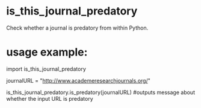 # is_this_journal_predatory
Check whether a journal is predatory from within Python.


# usage example:
import is_this_journal_predatory 


journalURL = "http://www.academeresearchjournals.org/"

is_this_journal_predatory.is_predatory(journalURL)      #outputs message about whether the input URL is predatory

